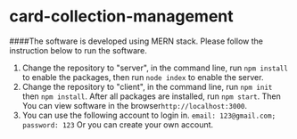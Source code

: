 # card-collection-management

####The software is developed using MERN stack.
Please follow the instruction below to run the software.
1. Change the repository to "server", in the command line, run `npm install` to enable the packages, then run `node index` to enable the server.
2. Change the repository to "client", in the command line, run `npm init` then `npm install`. After all packages are installed, run `npm start`. Then You can view software in the browser```http://localhost:3000```.
3. You can use the following account to login in. 
   ```email: 123@gmail.com; password: 123```
   Or you can create your own account.
